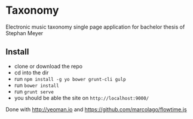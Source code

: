 # Taxonomy

Electronic music taxonomy single page application for bachelor thesis of Stephan Meyer

## Install

- clone or download the repo
- cd into the dir
- run `npm install -g yo bower grunt-cli gulp`
- run `bower install`
- run `grunt serve`
- you should be able the site on `http://localhost:9000/`

Done with http://yeoman.io and https://github.com/marcolago/flowtime.js
